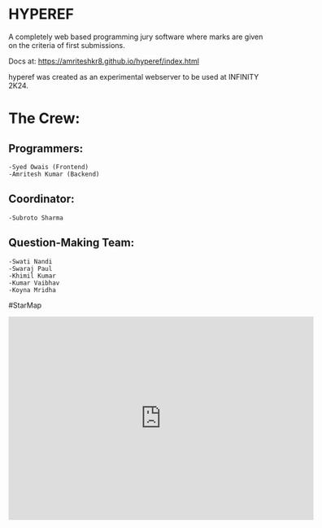 # HYPEREF
A completely web based programming jury software where marks are given on the criteria of first submissions.

Docs at: https://amriteshkr8.github.io/hyperef/index.html

hyperef was created as an experimental webserver to be used at INFINITY 2K24.

# The Crew:
  ## Programmers:
    -Syed Owais (Frontend)
    -Amritesh Kumar (Backend)
  ## Coordinator:
    -Subroto Sharma
  ## Question-Making Team:
    -Swati Nandi
    -Swaraj Paul
    -Khimil Kumar
    -Kumar Vaibhav
    -Koyna Mridha
#StarMap
<iframe style="width:100%;height:auto;min-width:600px;min-height:400px;" src="https://star-history.com/embed?secret=Z2hwX1cyaGluQWJWZFFPYzZPakMwTWNEcGJLNW9xV0ZBZDRHZmJtUw==#AmriteshKr8/hyperef&Date" frameBorder="0"></iframe>
